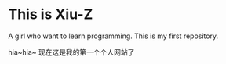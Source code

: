 <h1> This is  Xiu-Z</h1>
A girl who want to learn programming.
This is my first repository.

hia~hia~
现在这是我的第一个个人网站了
